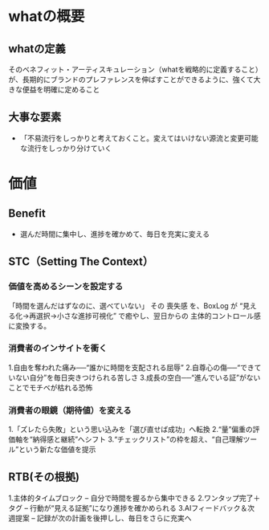 # whatの概要
## whatの定義
そのベネフィット・アーティスキュレーション（whatを戦略的に定義すること）が、長期的にブランドのプレファレンスを伸ばすことができるように、強くて大きな便益を明確に定めること
## 大事な要素
- 「不易流行をしっかりと考えておくこと。変えてはいけない源流と変更可能な流行をしっかり分けていく
# 価値
## Benefit
- 選んだ時間に集中し、進捗を確かめて、毎日を充実に変える

## STC（Setting The Context）
### 価値を高めるシーンを設定する
「時間を選んだはずなのに、選べていない」
その 喪失感 を、BoxLog が “見える化→再選択→小さな進捗可視化” で癒やし、翌日からの 主体的コントロール感 に変換する。

### 消費者のインサイトを衝く
1.自由を奪われた痛み──“誰かに時間を支配される屈辱”
2.自尊心の傷──“できていない自分”を毎日突きつけられる苦しさ
3.成長の空白──“進んでいる証”がないことでモチベが枯れる恐怖

### 消費者の眼鏡（期待値）を変える
1.「ズレたら失敗」という思い込みを「選び直せば成功」へ転換
2.“量”偏重の評価軸を“納得感と継続”へシフト
3.“チェックリスト”の枠を超え、“自己理解ツール”という新たな価値を提示

## RTB(その根拠)
1.主体的タイムブロック – 自分で時間を握るから集中できる
2.ワンタップ完了＋タグ – 行動が“見える証拠”になり進捗を確かめられる
3.AIフィードバック＆次週提案 – 記録が次の計画を後押しし、毎日をさらに充実へ